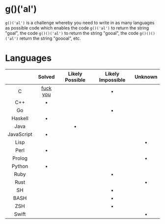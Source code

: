 # g()('al')

`g()('al')` is a challenge whereby you need to write in as many languages as
possible code which enables the code `g()('al')` to return the string "goal",
the code `g()()('al')` to return the string "gooal", the code `g()()()('al')`
return the string "goooal", etc.

# Languages

|               | Solved            | Likely Possible | Likely Impossible | Unknown |
|:-------------:|:-----------------:|:---------------:|:-----------------:|:-------:|
| C             | [fuck you][c-sol] |                 | &bull;            |         |
| C++           | &bull;            |                 |                   |         |
| Go            |                   |                 | &bull;            |         |
| Haskell       | &bull;            |                 |                   |         |
| Java          |                   | &bull;          |                   |         |
| JavaScript    | &bull;            |                 |                   |         |
| Lisp          |                   |                 |                   | &bull;  |
| Perl          | &bull;            |                 |                   |         |
| Prolog        |                   |                 |                   | &bull;  |
| Python        | &bull;            |                 |                   |         |
| Ruby          |                   |                 | &bull;            |         |
| Rust          |                   |                 |                   | &bull;  |
| SH            |                   |                 | &bull;            |         |
| BASH          |                   |                 | &bull;            |         |
| ZSH           |                   |                 | &bull;            |         |
| Swift         |                   |                 |                   | &bull;  |

[c-sol]: https://github.com/eatnumber1/goal/tree/master/solutions/c "This is bad and you should feel bad"
